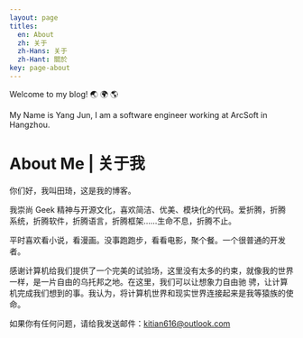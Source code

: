 ```yaml
---
layout: page
titles:
  en: About
  zh: 关于
  zh-Hans: 关于
  zh-Hant: 關於
key: page-about
---
```


Welcome to my blog! :earth_asia: :earth_africa: :earth_americas:

My Name is Yang Jun, I am a software engineer working at ArcSoft in Hangzhou.

# About Me | 关于我 #

你们好，我叫田琦，这是我的博客。

我崇尚 Geek 精神与开源文化，喜欢简洁、优美、模块化的代码。爱折腾，折腾系统，折腾软件，折腾语言，折腾框架……生命不息，折腾不止。

平时喜欢看小说，看漫画。没事跑跑步，看看电影，聚个餐。一个很普通的开发者。

感谢计算机给我们提供了一个完美的试验场，这里没有太多的约束，就像我的世界一样，是一片自由的乌托邦之地。在这里，我们可以让想象力自由驰
骋，让计算机完成我们想到的事。我认为，将计算机世界和现实世界连接起来是我等猿族的使命。

如果你有任何问题，请给我发送邮件：kitian616@outlook.com